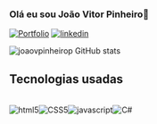 ### Olá eu sou João Vitor Pinheiro👋

[![Portfolio](https://img.shields.io/website?label=joaovps.com&style=for-the-badge&url=https://sujeitoprogramador.com/)]()
[![linkedin](https://img.shields.io/badge/LinkedIn-0077B5?style=for-the-badge&logo=linkedin&logoColor=white)](https://www.linkedin.com/in/joao-vitor-pinheiro-711863188/)

![joaovpinheirop GitHub stats](https://github-readme-stats.vercel.app/api?username=joaovpinheirop&show_icons=true&theme=transparent)

## Tecnologias usadas

<div style="display: inline_block" ><br/>
<img align="center" alt="html5" src="https://img.shields.io/badge/HTML5-E34F26?style=for-the-badge&logo=html5&logoColor=white"><img align="center" alt="CSS5" src="https://img.shields.io/badge/HTML-239120?style=for-the-badge&logo=html5&logoColor=white"><img align="center" alt="javascript" src="https://img.shields.io/badge/JavaScript-F7DF1E?style=for-the-badge&logo=javascript&logoColor=black"><img align="center" alt="C#" src="https://img.shields.io/badge/C%23-239120?style=for-the-badge&logo=c-sharp&logoColor=white">
</div>

